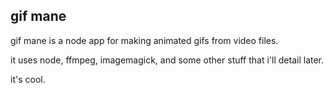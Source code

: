 gif mane
--------

gif mane is a node app for making animated gifs from video files.

it uses node, ffmpeg, imagemagick, and some other stuff that i'll detail later.

it's cool.
